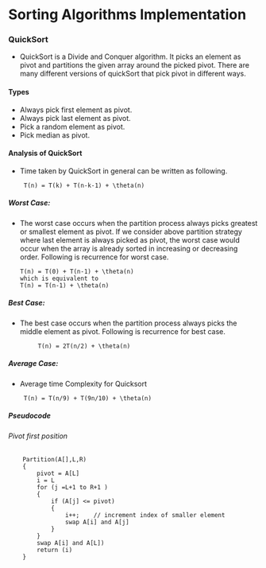 # Sorting Algorithms Implementation

### QuickSort

- QuickSort is a Divide and Conquer algorithm.
 It picks an element as pivot and partitions the given 
 array around the picked pivot. There are many different 
 versions of quickSort that pick pivot in different ways.
 
#### Types

- Always pick first element as pivot.
- Always pick last element as pivot.
 - Pick a random element as pivot.
 - Pick median as pivot.

 
#### Analysis of QuickSort
 - Time taken by QuickSort in general can be written as following.
 
        T(n) = T(k) + T(n-k-1) + \theta(n)
        
  ##### Worst Case: 
  - The worst case occurs when the partition process always picks greatest or smallest element as pivot. If we consider above partition strategy where last element is always picked as pivot, the worst case would occur when the array is already sorted in increasing or decreasing order. Following is recurrence for worst case.
   
        T(n) = T(0) + T(n-1) + \theta(n)
        which is equivalent to  
        T(n) = T(n-1) + \theta(n)
 ##### Best Case: 
 - The best case occurs when the partition process always picks the middle element as pivot. Following is recurrence for best case.
   
            T(n) = 2T(n/2) + \theta(n)
 ##### Average Case: 
 - Average time Complexity for Quicksort
 
        T(n) = T(n/9) + T(9n/10) + \theta(n)
 
 ##### Pseudocode
###### Pivot first position 

        Partition(A[],L,R) 
        {
            pivot = A[L]
            i = L
            for (j =L+1 to R+1 )
            {
                if (A[j] <= pivot)
                {
                    i++;    // increment index of smaller element
                    swap A[i] and A[j]
                }
            }
            swap A[i] and A[L])
            return (i)
        }
      
      